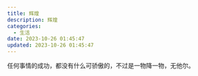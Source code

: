 ```yaml
---
title: 辉煌
description: 辉煌
categories:
  - 生活 
date: 2023-10-26 01:45:47
updated: 2023-10-26 01:45:47
---
```


任何事情的成功，都没有什么可骄傲的，不过是一物降一物，无他尔。